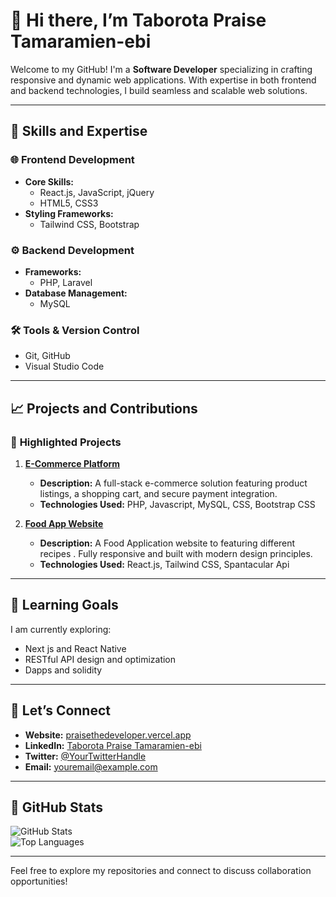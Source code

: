 # 👋 Hi there, I’m **Taborota Praise Tamaramien-ebi**  

Welcome to my GitHub! I'm a **Software Developer** specializing in crafting responsive and dynamic web applications. With expertise in both frontend and backend technologies, I build seamless and scalable web solutions.  

---

## 🔧 **Skills and Expertise**  

### 🌐 **Frontend Development**  
- **Core Skills:**  
  - React.js, JavaScript, jQuery  
  - HTML5, CSS3  
- **Styling Frameworks:**  
  - Tailwind CSS, Bootstrap  

### ⚙️ **Backend Development**  
- **Frameworks:**  
  - PHP, Laravel  
- **Database Management:**  
  - MySQL  

### 🛠️ **Tools & Version Control**  
- Git, GitHub  
- Visual Studio Code  

---

## 📈 **Projects and Contributions**  

### 🌟 **Highlighted Projects**  
1. **[E-Commerce Platform](https://github.com/tabpaddy/e-commerse)**  
   - **Description:** A full-stack e-commerce solution featuring product listings, a shopping cart, and secure payment integration.  
   - **Technologies Used:** PHP, Javascript, MySQL, CSS, Bootstrap CSS  

2. **[Food App Website](https://github.com/tabpaddy/react_foodApp)**  
   - **Description:** A Food Application website to featuring different recipes . Fully responsive and built with modern design principles.  
   - **Technologies Used:** React.js, Tailwind CSS, Spantacular Api 

---

## 🌱 **Learning Goals**  
I am currently exploring:  
- Next js and React Native 
- RESTful API design and optimization
- Dapps and solidity 

---

## 💬 **Let’s Connect**  
- **Website:** [praisethedeveloper.vercel.app](https://www.praisethedeveloper.vercel.app)  
- **LinkedIn:** [Taborota Praise Tamaramien-ebi](https://linkedin.com/in/taborota-praise-180191241)  
- **Twitter:** [@YourTwitterHandle](https://twitter.com/@p_taborota)  
- **Email:** [youremail@example.com](mailto:taborotap@gmail.com)  

---

## 🎯 **GitHub Stats**  
![GitHub Stats](https://github-readme-stats.vercel.app/api?username=tabpaddy&show_icons=true&theme=radical)  
![Top Languages](https://github-readme-stats.vercel.app/api/top-langs/?username=tabpaddy&layout=compact&theme=radical)  

---

Feel free to explore my repositories and connect to discuss collaboration opportunities!  

